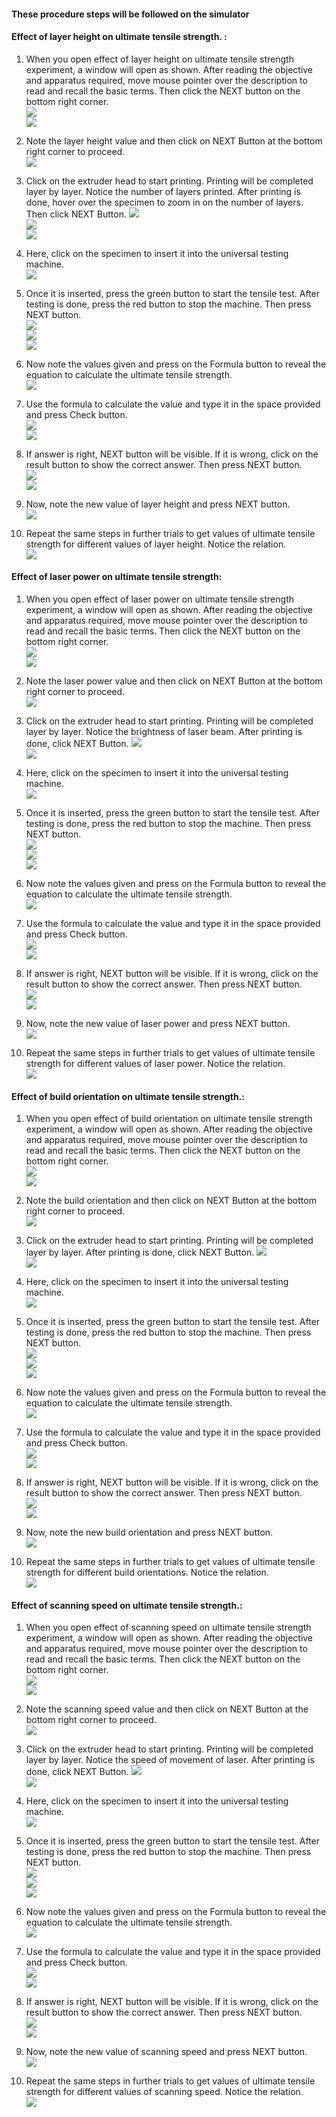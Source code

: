 #### These procedure steps will be followed on the simulator

#### Effect of layer height on ultimate tensile strength. :

1. When you open effect of layer height on ultimate tensile strength experiment, a window will open as shown. After reading the objective and apparatus required, move mouse pointer over the description to read and recall the basic terms. Then click the NEXT button on the bottom right corner. <br>
<img src="images/tslh-1.PNG"><br>
<img src="images/tslh-2.PNG"><br>

2. Note the layer height value and then click on NEXT Button at the bottom right corner to proceed. <br>
<img src="images/tslh-3.PNG"><br>

3. Click on the extruder head to start printing. Printing will be completed layer by layer. Notice the number of layers printed. After printing is done, hover over the specimen to zoom in on the number of layers. Then click NEXT Button.
<img src="images/tslh-4.PNG"><br>
<img src="images/tslh-5.PNG"><br>
<img src="images/tslh-6.PNG"><br>

4. Here, click on the specimen to insert it into the universal testing machine. <br>
<img src="images/tslh-7.PNG"><br>

5. Once it is inserted, press the green button to start the tensile test. After testing is done, press the red button to stop the machine. Then press NEXT button.<br>
<img src="images/tslh-8.PNG"><br>
<img src="images/tslh-9.PNG"><br>
<img src="images/tslh-10.PNG"><br>

6. Now note the values given and press on the Formula button to reveal the equation to calculate the ultimate tensile strength.<br>
<img src="images/tslh-11.PNG"><br>

7. Use the formula to calculate the value and type it in the space provided and press Check button. <br>
<img src="images/tslh-12.PNG"><br>
<img src="images/tslh-13.PNG"><br>

8. If answer is right, NEXT button will be visible. If it is wrong, click on the result button to show the correct answer. Then press NEXT button.<br>
<img src="images/tslh-14.PNG"><br>
<img src="images/tslh-15.PNG"><br>

9. Now, note the new value of layer height and press NEXT button.<br>
<img src="images/tslh-16.PNG"><br>

10. Repeat the same steps in further trials to get values of ultimate tensile strength for different values of layer height. Notice the relation.<br>
<img src="images/tslh-17.PNG"><br>

#### Effect of laser power on ultimate tensile strength:

1. When you open effect of laser power on ultimate tensile strength experiment, a window will open as shown. After reading the objective and apparatus required, move mouse pointer over the description to read and recall the basic terms. Then click the NEXT button on the bottom right corner. <br>
<img src="images/tslp-1.PNG"><br>
<img src="images/tslp-2.PNG"><br>

2. Note the laser power value and then click on NEXT Button at the bottom right corner to proceed. <br>
<img src="images/tslp-3.PNG"><br>

3. Click on the extruder head to start printing. Printing will be completed layer by layer. Notice the brightness of laser beam. After printing is done, click NEXT Button.
<img src="images/tslp-4.PNG"><br>
<img src="images/tslp-5.PNG"><br>

4.  Here, click on the specimen to insert it into the universal testing machine. <br>
<img src="images/tslp-6.PNG"><br>

5. Once it is inserted, press the green button to start the tensile test. After testing is done, press the red button to stop the machine. Then press NEXT button.<br>
<img src="images/tslp-7.PNG"><br>
<img src="images/tslp-8.PNG"><br>
<img src="images/tslp-9.PNG"><br>

6. Now note the values given and press on the Formula button to reveal the equation to calculate the ultimate tensile strength.<br>
<img src="images/tslp-10.PNG"><br>

7. Use the formula to calculate the value and type it in the space provided and press Check button. <br>
<img src="images/tslp-11.PNG"><br>
<img src="images/tslp-12.PNG"><br>

8. If answer is right, NEXT button will be visible. If it is wrong, click on the result button to show the correct answer. Then press NEXT button.<br>
<img src="images/tslp-13.PNG"><br>
<img src="images/tslp-14.PNG"><br>

9. Now, note the new value of laser power and press NEXT button.<br>
<img src="images/tslp-15.PNG"><br>

10. Repeat the same steps in further trials to get values of ultimate tensile strength for different values of laser power. Notice the relation.<br>
<img src="images/tslp-16.PNG"><br>

#### Effect of build orientation on ultimate tensile strength.:

1. When you open effect of build orientation on ultimate tensile strength experiment, a window will open as shown. After reading the objective and apparatus required, move mouse pointer over the description to read and recall the basic terms. Then click the NEXT button on the bottom right corner. <br>
<img src="images/tsbo-1.PNG"><br>
<img src="images/tsbo-2.PNG"><br>

2. Note the build orientation and then click on NEXT Button at the bottom right corner to proceed. <br>
<img src="images/tsbo-3.PNG"><br>

3. Click on the extruder head to start printing. Printing will be completed layer by layer. After printing is done, click NEXT Button.
<img src="images/tsbo-4.PNG"><br>
<img src="images/tsbo-5.PNG"><br>

4. Here, click on the specimen to insert it into the universal testing machine. <br>
<img src="images/tsbo-6.PNG"><br>

5. Once it is inserted, press the green button to start the tensile test. After testing is done, press the red button to stop the machine. Then press NEXT button.<br>
<img src="images/tsbo-7.PNG"><br>
<img src="images/tsbo-8.PNG"><br>
<img src="images/tsbo-9.PNG"><br>

6. Now note the values given and press on the Formula button to reveal the equation to calculate the ultimate tensile strength.<br>
<img src="images/tsbo-10.PNG"><br>

7. Use the formula to calculate the value and type it in the space provided and press Check button. <br>
<img src="images/tsbo-11.PNG"><br>
<img src="images/tsbo-12.PNG"><br>

8. If answer is right, NEXT button will be visible. If it is wrong, click on the result button to show the correct answer. Then press NEXT button.<br>
<img src="images/tsbo-13.PNG"><br>
<img src="images/tsbo-14.PNG"><br>

9. Now, note the new build orientation and press NEXT button.<br>
<img src="images/tsbo-15.PNG"><br>

10. Repeat the same steps in further trials to get values of ultimate tensile strength for different build orientations. Notice the relation.<br>
<img src="images/tsbo-16.PNG"><br>

#### Effect of scanning speed on ultimate tensile strength.:

1. When you open effect of scanning speed on ultimate tensile strength experiment, a window will open as shown. After reading the objective and apparatus required, move mouse pointer over the description to read and recall the basic terms. Then click the NEXT button on the bottom right corner. <br>
<img src="images/tsss-1.PNG"><br>
<img src="images/tsss-2.PNG"><br>

2. Note the scanning speed value and then click on NEXT Button at the bottom right corner to proceed. <br>
<img src="images/tsss-3.PNG"><br>

3. Click on the extruder head to start printing. Printing will be completed layer by layer. Notice the speed of movement of laser. After printing is done, click NEXT Button.
<img src="images/tsss-4.PNG"><br>
<img src="images/tsss-5.PNG"><br>

4.  Here, click on the specimen to insert it into the universal testing machine. <br>
<img src="images/tsss-6.PNG"><br>

5. Once it is inserted, press the green button to start the tensile test. After testing is done, press the red button to stop the machine. Then press NEXT button.<br>
<img src="images/tsss-7.PNG"><br>
<img src="images/tsss-8.PNG"><br>
<img src="images/tsss-9.PNG"><br>

6. Now note the values given and press on the Formula button to reveal the equation to calculate the ultimate tensile strength.<br>
<img src="images/tsss-10.PNG"><br>

7. Use the formula to calculate the value and type it in the space provided and press Check button. <br>
<img src="images/tsss-11.PNG"><br>
<img src="images/tsss-12.PNG"><br>

8. If answer is right, NEXT button will be visible. If it is wrong, click on the result button to show the correct answer. Then press NEXT button.<br>
<img src="images/tsss-13.PNG"><br>
<img src="images/tsss-14.PNG"><br>

9. Now, note the new value of scanning speed and press NEXT button.<br>
<img src="images/tsss-15.PNG"><br>

10. Repeat the same steps in further trials to get values of ultimate tensile strength for different values of scanning speed. Notice the relation.<br>
<img src="images/tsss-16.PNG"><br>

